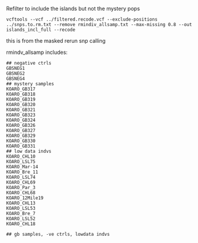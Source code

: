 Refilter to include the islands but not the mystery pops 

```
vcftools --vcf ../filtered.recode.vcf --exclude-positions ../snps.to.rm.txt --remove rmindiv_allsamp.txt --max-missing 0.8 --out islands_incl_full --recode
```
this is from the masked rerun snp calling 

rmindv_allsamp includes:
```
## negative ctrls
GBSNEG1
GBSNEG2
GBSNEG4
## mystery samples
KOARO_GB317
KOARO_GB318
KOARO_GB319
KOARO_GB320
KOARO_GB321
KOARO_GB323
KOARO_GB324
KOARO_GB326
KOARO_GB327
KOARO_GB329
KOARO_GB330
KOARO_GB331
## low data indvs
KOARO_CHL10
KOARO_LSL75
KOARO_Mar-14
KOARO_Bre_11
KOARO_LSL74
KOARO_CHL69
KOARO_Par_3
KOARO_CHL68
KOARO_12Mile19
KOARO_CHL13
KOARO_LSL53
KOARO_Bre_7
KOARO_LSL52
KOARO_CHL18

## gb samples, -ve ctrls, lowdata indvs
```
